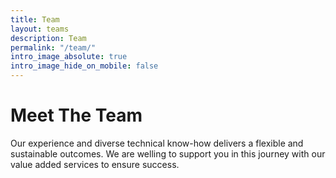 ```yaml
---
title: Team
layout: teams
description: Team
permalink: "/team/"
intro_image_absolute: true
intro_image_hide_on_mobile: false
---
```


# Meet The Team

Our experience and diverse technical know-how delivers a flexible and sustainable outcomes. We are welling to support you in this journey with our value added services to ensure success.

